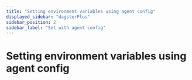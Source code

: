 ```yaml
---
title: "Setting environment variables using agent config"
displayed_sidebar: "dagsterPlus"
sidebar_position: 2
sidebar_label: "Set with agent config"
---
```


# Setting environment variables using agent config